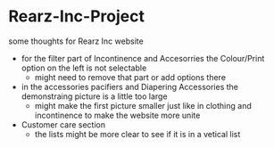 # Rearz-Inc-Project
some thoughts for Rearz Inc website
- for the filter part of Incontinence and Accesorries the Colour/Print option on the left is not selectable
  - might need to remove that part or add options there
- in the accessories pacifiers and Diapering Accessories the demonstraing picture is a little too large
  - might make the first picture smaller just like in clothing and incontinence to make the website more unite
- Customer care section
  - the lists might be more clear to see if it is in a vetical list
